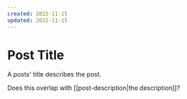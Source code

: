 ```yaml
---
created: 2022-11-15
updated: 2022-11-15
---
```

# Post Title

A posts' title describes the post.

Does this overlap with [[post-description|the description]]?
